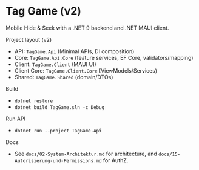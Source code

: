 # Tag Game (v2)

Mobile Hide & Seek with a .NET 9 backend and .NET MAUI client.

Project layout (v2)
- API: `TagGame.Api` (Minimal APIs, DI composition)
- Core: `TagGame.Api.Core` (feature services, EF Core, validators/mapping)
- Client: `TagGame.Client` (MAUI UI)
- Client Core: `TagGame.Client.Core` (ViewModels/Services)
- Shared: `TagGame.Shared` (domain/DTOs)

Build
- `dotnet restore`
- `dotnet build TagGame.sln -c Debug`

Run API
- `dotnet run --project TagGame.Api`

Docs
- See `docs/02-System-Architektur.md` for architecture, and `docs/15-Autorisierung-und-Permissions.md` for AuthZ.
